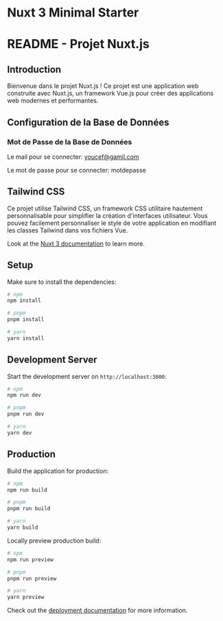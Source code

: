 # Nuxt 3 Minimal Starter

# README - Projet Nuxt.js

## Introduction

Bienvenue dans le projet Nuxt.js ! Ce projet est une application web construite avec Nuxt.js, un framework Vue.js pour créer des applications web modernes et performantes.

## Configuration de la Base de Données

### Mot de Passe de la Base de Données

Le mail pour se connecter: youcef@gamil.com

Le mot de passe pour se connecter:
motdepasse

## Tailwind CSS

Ce projet utilise Tailwind CSS, un framework CSS utilitaire hautement personnalisable pour simplifier la création d'interfaces utilisateur. Vous pouvez facilement personnaliser le style de votre application en modifiant les classes Tailwind dans vos fichiers Vue.




Look at the [Nuxt 3 documentation](https://nuxt.com/docs/getting-started/introduction) to learn more.

## Setup

Make sure to install the dependencies:

```bash
# npm
npm install

# pnpm
pnpm install

# yarn
yarn install
```

## Development Server

Start the development server on `http://localhost:3000`:

```bash
# npm
npm run dev

# pnpm
pnpm run dev

# yarn
yarn dev
```

## Production

Build the application for production:

```bash
# npm
npm run build

# pnpm
pnpm run build

# yarn
yarn build
```

Locally preview production build:

```bash
# npm
npm run preview

# pnpm
pnpm run preview

# yarn
yarn preview
```

Check out the [deployment documentation](https://nuxt.com/docs/getting-started/deployment) for more information.
